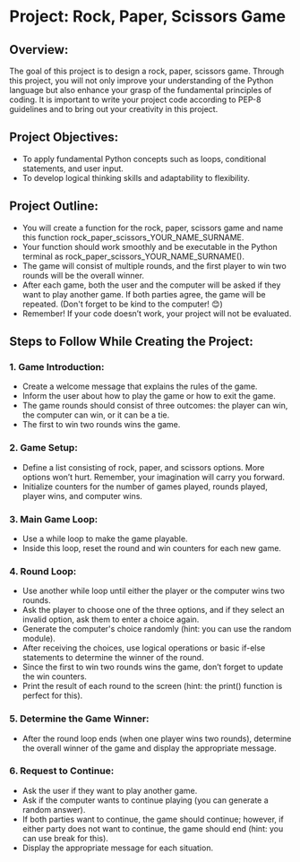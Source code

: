 # Project: Rock, Paper, Scissors Game

## **Overview:**

The goal of this project is to design a rock, paper, scissors game. Through this project, you will not only improve your understanding of the Python language but also enhance your grasp of the fundamental principles of coding. It is important to write your project code according to PEP-8 guidelines and to bring out your creativity in this project.

## **Project Objectives:**

- To apply fundamental Python concepts such as loops, conditional statements, and user input.
- To develop logical thinking skills and adaptability to flexibility.

## **Project Outline:**

- You will create a function for the rock, paper, scissors game and name this function rock_paper_scissors_YOUR_NAME_SURNAME.
- Your function should work smoothly and be executable in the Python terminal as rock_paper_scissors_YOUR_NAME_SURNAME().
- The game will consist of multiple rounds, and the first player to win two rounds will be the overall winner.
- After each game, both the user and the computer will be asked if they want to play another game. If both parties agree, the game will be repeated. (Don't forget to be kind to the computer! 😊)
- Remember! If your code doesn’t work, your project will not be evaluated.

 
## **Steps to Follow While Creating the Project:**

### 1. **Game Introduction:**

- Create a welcome message that explains the rules of the game.
- Inform the user about how to play the game or how to exit the game.
- The game rounds should consist of three outcomes: the player can win, the computer can win, or it can be a tie.
- The first to win two rounds wins the game.

### 2. **Game Setup:**
 

 - Define a list consisting of rock, paper, and scissors options. More options won’t hurt. Remember, your imagination will carry you forward.
 - Initialize counters for the number of games played, rounds played, player wins, and computer wins.

### 3. **Main Game Loop:**

- Use a while loop to make the game playable.
- Inside this loop, reset the round and win counters for each new game.

### 4. **Round Loop:**

- Use another while loop until either the player or the computer wins two rounds.
- Ask the player to choose one of the three options, and if they select an invalid option, ask them to enter a choice again.
- Generate the computer's choice randomly (hint: you can use the random module).
- After receiving the choices, use logical operations or basic if-else statements to determine the winner of the round.
- Since the first to win two rounds wins the game, don’t forget to update the win counters.
- Print the result of each round to the screen (hint: the print() function is perfect for this).

### 5. **Determine the Game Winner:**

- After the round loop ends (when one player wins two rounds), determine the overall winner of the game and display the appropriate message.

### 6. **Request to Continue:**

- Ask the user if they want to play another game.
- Ask if the computer wants to continue playing (you can generate a random answer).
- If both parties want to continue, the game should continue; however, if either party does not want to continue, the game should end (hint: you can use break for this).
- Display the appropriate message for each situation.
